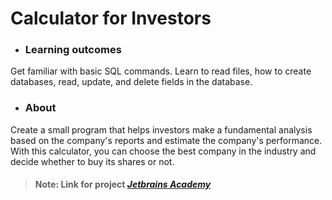 # Calculator for Investors

- ### Learning outcomes
Get familiar with basic SQL commands. Learn to read files, how to create databases, read, update, and delete fields in the database.

- ### About
Create a small program that helps investors make a fundamental analysis based on the company's reports and estimate the company's performance. With this calculator, you can choose the best company in the industry and decide whether to buy its shares or not.



> #### **Note**: Link for project *[Jetbrains Academy](https://hyperskill.org/)*